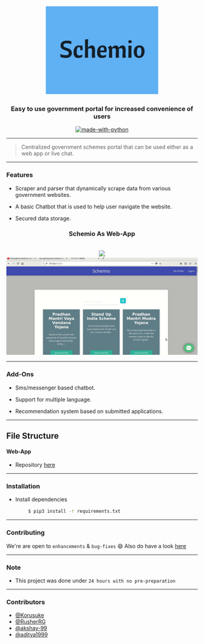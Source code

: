 <p align="center">
  <a href="" rel="noopener">
 <img width=300px src="./Screenshot from 2018-09-22 09-35-49.png" alt="logo"></a>
</p>

<h3 align="center">Easy to use government portal for increased convenience of users</h3>

<div align="center">

[![made-with-python](https://img.shields.io/badge/Made%20with-Python-1f425f.svg)](https://www.python.org/)
<br>


</div>

------------------------------------------

> Centralized government schemes portal that can be used either as a web app or live chat.


------------------------------------------
### Features

- Scraper and parser that dynamically scrape data from various government websites.

- A basic Chatbot that is used to help user navigate the website.

- Secured data storage.

<div align="center">

<h3 > Schemio As Web-App  </h3>
<br>
<img src="./Login.gif" width=700px>

<br>

<img src="./LiveChat.gif" width=700px>

</div>

------------------------------------------

### Add-Ons

- Sms/messenger based chatbot.

- Support for multiple language.

- Recommendation system based on submitted applications. 

------------------------------------------
## File Structure



#### Web-App

- Repository [here](https://github.com/Korusuke/TSEC/tree/master/tsec)

------------------------------------------
### Installation

* Install dependencies
```sh
        $ pip3 install -r requirements.txt
```



------------------------------------------
### Contributing

 We're are open to `enhancements` & `bug-fixes` :smile: Also do have a look [here](./CONTRIBUTING.md)

-------------------------------------------

### Note

- This project was done under `24 hours with no pre-preparation`

------------------------------------------
### Contributors

- [@Korusuke](https://github.com/Korusuke)
- [@RusherRG](https://github.com/RusherRG)
- [@akshay-99](https://github.com/akshay-99)
- [@aditya1999](https://github.com/aditya1999)
